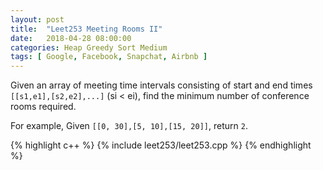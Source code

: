 ```yaml
---
layout: post
title:  "Leet253 Meeting Rooms II"
date:   2018-04-28 08:00:00
categories: Heap Greedy Sort Medium
tags: [ Google, Facebook, Snapchat, Airbnb ]
---
```


Given an array of meeting time intervals consisting of start and end times `[[s1,e1],[s2,e2],...]` (si < ei), find the minimum number of conference rooms required.

For example,
Given `[[0, 30],[5, 10],[15, 20]]`,
return `2`.

{% highlight c++ %}
{% include leet253/leet253.cpp %}
{% endhighlight %}
